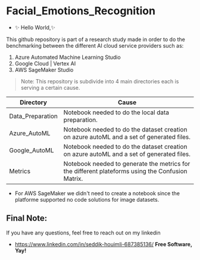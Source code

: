 # Facial_Emotions_Recognition
- ✨ Hello World,✨

This github repository is part of a research study made in order to do the benchmarking between the different AI cloud service providers such as: 
1) Azure Automated Machine Learning Studio
2) Google Cloud | Vertex AI
3) AWS SageMaker Studio

> Note: This repository is subdivide into 4 main directories each is serving a certain cause.

| Directory | Cause |
| ------ | ------ |
| Data_Preparation | Notebook needed to do the local data preparation. |
| Azure_AutoML | Notebook needed to do the dataset creation on azure autoML and a set of generated files. |
| Google_AutoML |Notebook needed to do the dataset creation on azure autoML and a set of generated files. |
| Metrics |Notebook needed to generate the metrics for the different plateforms using the Confusion Matrix.  |
- For AWS SageMaker we didn't need to create a notebook since the platforme supported no code solutions for image datasets.

## Final Note:

If you have any questions, feel free to reach out on my linkedin
- https://www.linkedin.com/in/seddik-houimli-687385136/ 
**Free Software, Yay!**
